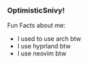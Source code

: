 ### **OptimisticSnivy**!

Fun Facts about me: 

- I used to use arch btw 
- I use hyprland btw
- I use neovim btw

